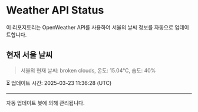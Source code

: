 
# Weather API Status

이 리포지토리는 OpenWeather API를 사용하여 서울의 날씨 정보를 자동으로 업데이트합니다.

## 현재 서울 날씨
> 서울의 현재 날씨: broken clouds, 온도: 15.04°C, 습도: 40%

⏳ 업데이트 시간: 2025-03-23 11:36:28 (UTC)

---
자동 업데이트 봇에 의해 관리됩니다.
